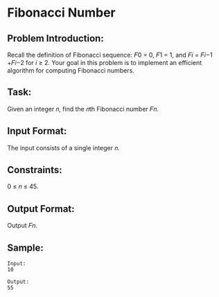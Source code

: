 # Fibonacci Number

## Problem Introduction:

Recall the definition of Fibonacci sequence: 𝐹0 = 0, 𝐹1 = 1, and 𝐹𝑖 = 𝐹𝑖−1 +𝐹𝑖−2 for
𝑖 ≥ 2. Your goal in this problem is to implement an efficient algorithm for computing
Fibonacci numbers.

## Task:

Given an integer 𝑛, find the 𝑛th Fibonacci number 𝐹𝑛.

## Input Format:

The input consists of a single integer 𝑛.

## Constraints:

0 ≤ 𝑛 ≤ 45.

## Output Format:

Output 𝐹𝑛.

## Sample:

```
Input:
10

Output:
55

```
